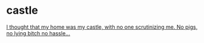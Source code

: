 castle
======

[I thought that my home was my castle, with no one scrutinizing me. No pigs, no lying bitch no hassle...](http://www.youtube.com/watch?v=OXQi7-GKJp0&t=3m17s)
